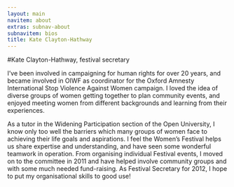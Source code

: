 ```yaml
---
layout: main
navitem: about
extras: subnav-about
subnavitem: bios
title: Kate Clayton-Hathway
---
```


#Kate Clayton-Hathway, festival secretary

I’ve been involved in campaigning for human rights for over 20 years, and became involved in OIWF as coordinator for the Oxford Amnesty International Stop Violence Against Women campaign. I loved the idea of diverse groups of women getting together to plan community events, and enjoyed meeting women from different backgrounds and learning from their experiences.

As a tutor in the Widening Participation section of the Open University, I know only too well the barriers which many groups of women face to achieving their life goals and aspirations. I feel the Women’s Festival helps us share expertise and understanding, and have seen some wonderful teamwork in operation.  From organising individual Festival events, I moved on to the committee in 2011 and have helped involve community groups and with some much needed fund-raising. As Festival Secretary for 2012, I hope to put my organisational skills to good use!
